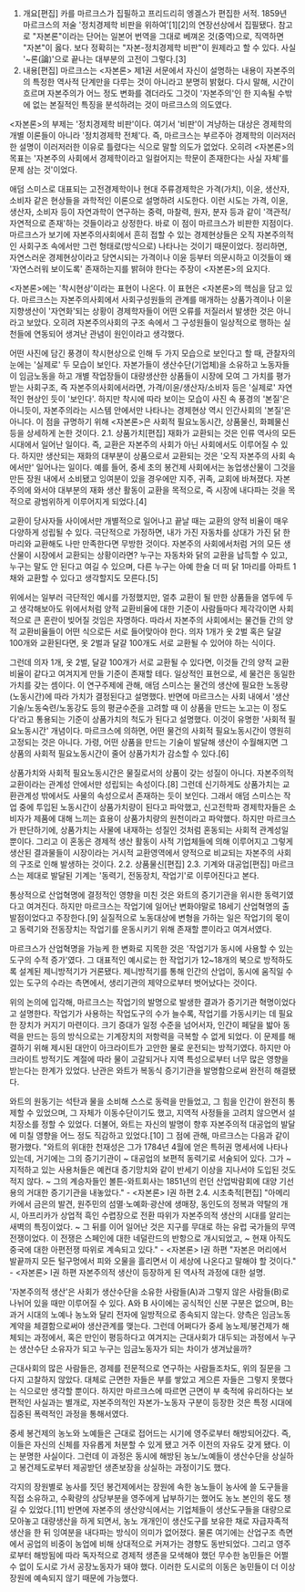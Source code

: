 

1. 개요[편집]
카를 마르크스가 집필하고 프리드리히 엥겔스가 편집한 서적. 1859년 마르크스의 저술 '정치경제학 비판을 위하여'[1][2]의 연장선상에서 집필됐다. 참고로 "자본론"이라는 단어는 일본어 번역을 그대로 베껴온 것(중역)으로, 직역하면 "자본"이 옳다. 보다 정확히는 "자본-정치경제학 비판"이 원제라고 할 수 있다. 사실 '~론(論)'으로 끝나는 대부분의 고전이 그렇다.[3]
2. 내용[편집]
마르크스는 <자본론> 제1권 서문에서 자신이 설명하는 내용이 자본주의의 특정한 역사적 단계만을 다루는 것이 아니라고 분명히 밝혔다. 다시 말해, 시간이 흐르며 자본주의가 어느 정도 변화를 겪더라도 그것이 '자본주의'인 한 지속될 수밖에 없는 본질적인 특징을 분석하려는 것이 마르크스의 의도였다.

<자본론>의 부제는 '정치경제학 비판'이다. 여기서 '비판'이 겨냥하는 대상은 경제학의 개별 이론들이 아니라 '정치경제학 전체'다. 즉, 마르크스는 부르주아 경제학의 이러저러한 설명이 이러저러한 이유로 틀렸다는 식으로 말할 의도가 없었다. 오히려 <자본론>의 목표는 '자본주의 사회에서 경제학이라고 일컬어지는 학문이 존재한다는 사실 자체'를 문제 삼는 것'이었다.

애덤 스미스로 대표되는 고전경제학이나 현대 주류경제학은 가격(가치), 이윤, 생산자, 소비자 같은 현상들을 과학적인 이론으로 설명하려 시도한다. 이런 시도는 가격, 이윤, 생산자, 소비자 등이 자연과학이 연구하는 중력, 마찰력, 원자, 분자 등과 같이 '객관적/자연적으로 존재'하는 것들이라고 상정한다. 바로 이 점이 마르크스가 비판한 지점이다. 마르크스가 보기에 자본주의사회에서 흔히 접할 수 있는 경제현상들은 오직 자본주의적인 사회구조 속에서만 그런 형태로(방식으로) 나타나는 것이기 때문이었다. 정리하면, 자연스러운 경제현상이라고 당연시되는 가격이나 이윤 등부터 의문시하고 이것들이 왜 '자연스러워 보이도록' 존재하는지를 밝혀야 한다는 주장이 <자본론>의 요지다.

<자본론>에는 '착시현상'이라는 표현이 나온다. 이 표현은 <자본론>의 핵심을 담고 있다. 마르크스는 자본주의사회에서 사회구성원들의 관계를 매개하는 상품가격이나 이윤지향생산이 '자연화'되는 상황이 경제학자들이 어떤 오류를 저질러서 발생한 것은 아니라고 보았다. 오히려 자본주의사회의 구조 속에서 그 구성원들이 일상적으로 행하는 실천들에 연동되어 생겨난 관념이 원인이라고 생각했다.

어떤 사진에 담긴 풍경이 착시현상으로 인해 두 가지 모습으로 보인다고 할 때, 관찰자의 눈에는 '실제로' 두 모습이 보인다. 자본가들이 생산수단(기업체)을 소유하고 노동자들이 임금노동을 하고 개별 작업장들이 대량생산한 상품들이 시장에 모여 그 가치를 평가받는 사회구조, 즉 자본주의사회에서라면, 가격/이윤/생산자/소비자 등은 '실제로' 자연적인 현상인 듯이 '보인다'. 하지만 착시에 따라 보이는 모습이 사진 속 풍경의 '본질'은 아니듯이, 자본주의라는 시스템 안에서만 나타나는 경제현상 역시 인간사회의 '본질'은 아니다. 이 점을 규명하기 위해 <자본론>은 사회적 필요노동시간, 상품물신, 화폐물신 등을 상세하게 논한 것이다.
2.1. 상품가치[편집]
재화가 교환되는 것은 인류 역사의 모든 시대에서 일어난 일이다. 즉, 교환은 자본주의 사회가 아닌 사회에서도 이루어질 수 있다. 하지만 생산되는 재화의 대부분이 상품으로서 교환되는 것은 '오직 자본주의 사회 속에서만' 일어나는 일이다. 예를 들어, 중세 초의 봉건제 사회에서는 농업생산물이 그것을 만든 장원 내에서 소비됐고 잉여분이 있을 경우에만 지주, 귀족, 교회에 바쳐졌다. 자본주의에 와서야 대부분의 재화 생산 활동이 교환을 목적으로, 즉 시장에 내다파는 것을 목적으로 광범위하게 이루어지게 되었다.[4]

교환이 당사자들 사이에서만 개별적으로 일어나고 끝날 때는 교환의 양적 비율이 매우 다양하게 성립될 수 있다. 극단적으로 가정하면, 내가 가진 자동차를 상대가 가진 닭 한 마리와 교환해도 나만 만족한다면 무방한 것이다. 자본주의 사회에서처럼 거의 모든 생산물이 시장에서 교환되는 상황이라면? 누구는 자동차와 닭의 교환을 납득할 수 있고, 누구는 말도 안 된다고 여길 수 있으며, 다른 누구는 아예 한술 더 떠 닭 1마리를 아파트 1채와 교환할 수 있다고 생각할지도 모른다.[5]

위에서는 일부러 극단적인 예시를 가정했지만, 얼추 교환이 될 만한 상품들을 염두에 두고 생각해보아도 위에서처럼 양적 교환비율에 대한 기준이 사람들마다 제각각이면 사회적으로 큰 혼란이 빚어질 것임은 자명하다. 따라서 자본주의 사회에서는 물건들 간의 양적 교환비율들이 어떤 식으로든 서로 들어맞아야 한다. 의자 1개가 옷 2벌 혹은 달걀 100개와 교환된다면, 옷 2벌과 달걀 100개도 서로 교환될 수 있어야 하는 식이다.

그런데 의자 1개, 옷 2벌, 달걀 100개가 서로 교환될 수 있다면, 이것들 간의 양적 교환비율이 같다고 여겨지게 만들 기준이 존재할 테다. 일상적인 표현으로, 세 물건은 동일한 가치를 갖는 셈이다. 이 연구주제에 관해, 애덤 스미스는 물건의 생산에 필요한 노동량(노동시간)에 따라 가치가 결정된다고 설명했다. 반면에 마르크스는 사회 내에서 '생산기술/노동숙련/노동강도 등의 평균수준을 고려할 때 이 상품을 만드는 노고는 이 정도다'라고 통용되는 기준이 상품가치의 척도가 된다고 설명했다. 이것이 유명한 '사회적 필요노동시간' 개념이다. 마르크스에 의하면, 어떤 물건의 사회적 필요노동시간이 영원히 고정되는 것은 아니다. 가령, 어떤 상품을 만드는 기술이 발달해 생산이 수월해지면 그 상품의 사회적 필요노동시간이 줄어 상품가치가 감소할 수 있다.[6]

상품가치와 사회적 필요노동시간은 물질로서의 상품이 갖는 성질이 아니다. 자본주의적 교환이라는 관계성 안에서만 성립되는 속성이다.[8] 그런데 신기하게도 상품가치는 교환관계성 밖에서도 사물의 속성으로서 존재하는 듯이 보인다. 그래서 애덤 스미스는 작업 중에 투입된 노동시간이 상품가치량이 된다고 파악했고, 신고전학파 경제학자들은 소비자가 제품에 대해 느끼는 효용이 상품가치량의 원천이라고 파악했다. 하지만 마르크스가 판단하기에, 상품가치는 사물에 내재하는 성질인 것처럼 혼동되는 사회적 관계성일 뿐이다. 그리고 이 혼동은 경제적 생산 활동이 사적 기업체들에 의해 이루어지고 그렇게 생산된 결과물들이 시장이라는 거시적 교환영역에서 양적으로 비교되는 자본주의 사회의 구조로 인해 발생하는 것이다.
2.2. 상품물신[편집]
2.3. 기계와 대공업[편집]
마르크스는 제대로 발달된 기계는 '동력기, 전동장치, 작업기'로 이루어진다고 본다.

통상적으로 산업혁명에 결정적인 영향을 미친 것은 와트의 증기기관을 위시한 동력기였다고 여겨진다. 하지만 마르크스는 작업기에 일어난 변화야말로 18세기 산업혁명의 출발점이었다고 주장한다.[9] 실질적으로 노동대상에 변형을 가하는 일은 작업기의 몫이고 동력기와 전동장치는 작업기를 운동시키기 위해 존재할 뿐이라고 여겨서였다.

마르크스가 산업혁명을 가능케 한 변화로 지목한 것은 '작업기가 동시에 사용할 수 있는 도구의 수적 증가'였다. 그 대표적인 예시로는 한 작업기가 12~18개의 북으로 방적하도록 설계된 제니방적기가 거론됐다. 제니방적기를 통해 인간의 산업이, 동시에 움직일 수 있는 도구의 수라는 측면에서, 생리기관의 제약으로부터 벗어났다는 것이다.

위의 논의에 입각해, 마르크스는 작업기의 발명으로 발생한 결과가 증기기관 혁명이었다고 설명한다. 작업기가 사용하는 작업도구의 수가 늘수록, 작업기를 가동시키는 데 필요한 장치가 커지기 마련이다. 크기 증대가 일정 수준을 넘어서자, 인간이 페달을 밟아 동력을 만드는 등의 방식으로는 기계장치의 저항력을 극복할 수 없게 되었다. 이 문제를 해결하기 위해 제시된 대안이 아크라이트가 고안한 물로 운전되는 방적기였다. 하지만 아크라이트 방적기도 계절에 따라 물이 고갈되거나 지역 특성으로부터 너무 많은 영향을 받는다는 한계가 있었다. 난관은 와트가 복동식 증기기관을 발명함으로써 완전히 해결됐다.

와트의 원동기는 석탄과 물을 소비해 스스로 동력을 만들었고, 그 힘을 인간이 완전히 통제할 수 있었으며, 그 자체가 이동수단이기도 했고, 지역적 사정들을 고려치 않으면서 설치장소를 정할 수 있었다. 더불어, 와트는 자신의 발명이 향후 자본주의적 대공업의 발달에 미칠 영향을 어느 정도 직감하고 있었다.[10] 그 점에 관해, 마르크스는 다음과 같이 평가했다.
"와트의 위대한 천재성은 그가 1784년 4월에 얻은 특허권 명세서에 나타나 있는데, 거기에는 그의 증기기관이 ~ 대공업의 보편적 동력기로 서술되어 있다. 그가 ~ 지적하고 있는 사용처들은 예컨대 증기망치와 같이 반세기 이상을 지나서야 도입된 것도 적지 않다. ~ 그의 계승자들인 볼튼-와트회사는 1851년의 런던 산업박람회에 대양 기선용의 거대한 증기기관을 내놓았다." - <자본론> I권 하편
2.4. 시초축적[편집]
"아메리카에서 금은의 발견, 원주민의 섬멸·노예화·광산에 생매장, 동인도의 정복과 약탈의 개시, 아프리카가 상업적 흑인 수렵장으로 전환 따위가 자본주의적 생산의 시대를 알리는 새벽의 특징이었다. ~ 그 뒤를 이어 일어난 것은 지구를 무대로 하는 유럽 국가들의 무역전쟁이었다. 이 전쟁은 스페인에 대한 네덜란드의 반항으로 개시되었고, ~ 현재 아직도 중국에 대한 아편전쟁 따위로 계속되고 있다." - <자본론> I권 하편
"자본은 머리에서 발끝까지 모든 털구멍에서 피와 오물을 흘리면서 이 세상에 나온다고 말해야 할 것이다." - <자본론> I권 하편
자본주의적 생산이 등장하게 된 역사적 과정에 대한 설명.

'자본주의적 생산'은 사회가 생산수단을 소유한 사람들(A)과 그렇지 않은 사람들(B)로 나뉘어 있을 때만 이루어질 수 있다. A와 B 사이에는 공식적인 신분 구분은 없으며, B는 과거 시대의 노예나 농노와 달리 전자에 일방적으로 종속되지 않는다. 양측은 임금노동계약을 체결함으로써야 생산관계를 맺는다. 그런데 어쩌다가 중세 농노제/봉건제가 해체되는 과정에서, 혹은 만인이 평등하다고 여겨지는 근대사회가 대두되는 과정에서 누구는 생산수단 소유자가 되고 누구는 임금노동자가 되는 차이가 생겨났을까?

근대사회의 많은 사람들은, 경제를 전문적으로 연구하는 사람들조차도, 위의 질문을 그다지 고찰하지 않았다. 대체로 근면한 자들은 부를 쌓았고 게으른 자들은 그렇지 못했다는 식으로만 생각할 뿐이다. 하지만 마르크스에 따르면 근면이 부 축적에 유리하다는 보편적인 사실과는 별개로, 자본주의적인 자본가-노동자 구분이 등장한 것은 특정 시대에 집중된 폭력적인 과정을 통해서였다.

중세 봉건제의 농노와 노예들은 근대로 접어드는 시기에 영주로부터 해방되어갔다. 즉, 이들은 자신의 신체를 자유롭게 처분할 수 있게 됐고 거주 이전의 자유도 갖게 됐다. 이는 분명한 사실이다. 그런데 이 과정은 동시에 해방된 농노/노예들이 생산수단을 상실하고 봉건제도로부터 제공받던 생존보장을 상실하는 과정이기도 했다.

각지의 장원별로 농사를 짓던 봉건제에서는 장원에 속한 농노들이 농사에 쓸 도구들을 직접 소유하고, 수확량의 상당부분을 영주에게 납부하기는 했어도 농노 본인의 몫도 챙길 수 있었다.[11] 반면에 자본주의 생산양식에서는 기업체들이 생산도구들을 대량으로 모아놓고 대량생산을 하게 되면서, 농노 개개인이 생산도구를 보유한 채로 자급자족적 생산을 한 뒤 잉여분을 내다파는 방식이 의미가 없어졌다. 물론 여기에는 산업구조 측면에서 공업의 비중이 농업에 비해 상대적으로 커져가는 경향도 동반되었다. 그리고 영주로부터 해방됨에 따라 독자적으로 경제적 생존을 모색해야 했던 무수한 농민들은 어쩔 수 없이 도시로 가서 공장노동자가 돼야 했다. 이러한 도시로의 이동은 농민들이 더 이상 장원에 예속되지 않기 때문에 가능했다.
